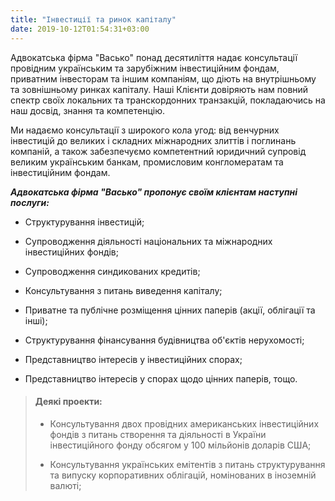 ```yaml
---
title: "Інвестиції та ринок капіталу"
date: 2019-10-12T01:54:31+03:00
---
```


Адвокатська фірма "Васько" понад десятиліття надає консультації провідним українським та зарубіжним інвестиційним фондам, приватним інвесторам та іншим компаніям, що діють на внутрішньому та зовнішньому ринках капіталу. Наші Клієнти довіряють нам повний спектр своїх локальних та транскордонних транзакцій, покладаючись на наш досвід, знання та компетенцію.

Ми надаємо консультації з широкого кола угод: від венчурних інвестицій до великих і складних міжнародних злиттів і поглинань компаній, а також забезпечуємо компетентний юридичний супровід великим українським банкам, промисловим конгломератам та інвестиційним фондам.

***Адвокатська фірма "Васько" пропонує своїм клієнтам наступні послуги:***

- Структурування інвестицій;

- Супроводження діяльності національних та міжнародних інвестиційних фондів;

- Супроводження синдикованих кредитів;

- Консультування з питань виведення капіталу;

- Приватне та публічне розміщення цінних паперів (акції, облігації та інші);

- Структурування фінансування будівництва об'єктів нерухомості;

- Представництво інтересів у інвестиційних спорах;

- Представництво інтересів у спорах щодо цінних паперів, тощо.

> #### Деякі проекти:
>
> - Консультування двох провідних американських інвестиційних фондів з питань створення та діяльності в України інвестиційного фонду обсягом у 100 мільйонів доларів США;
>
> - Консультування українських емітентів з питань структурування та випуску корпоративних облігацій, номінованих в іноземній валюті;
